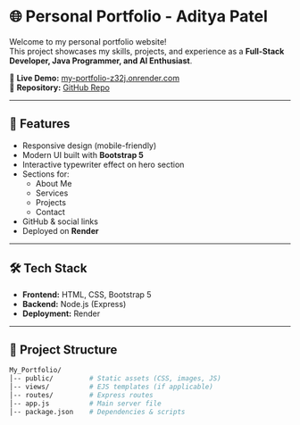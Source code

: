 
# 🌐 Personal Portfolio - Aditya Patel

Welcome to my personal portfolio website!  
This project showcases my skills, projects, and experience as a **Full-Stack Developer, Java Programmer, and AI Enthusiast**.

🔗 **Live Demo:** [my-portfolio-z32j.onrender.com](https://aditya-portfolio-9vta.onrender.com/)  
📂 **Repository:** [GitHub Repo](https://github.com/Adi1490tya/My_Portfolio)

---

## 🚀 Features

- Responsive design (mobile-friendly)
- Modern UI built with **Bootstrap 5**
- Interactive typewriter effect on hero section
- Sections for:
  - About Me
  - Services
  - Projects
  - Contact
- GitHub & social links
- Deployed on **Render**

---

## 🛠️ Tech Stack

- **Frontend:** HTML, CSS, Bootstrap 5
- **Backend:** Node.js (Express)
- **Deployment:** Render

---


## 📂 Project Structure

```bash
My_Portfolio/
│-- public/         # Static assets (CSS, images, JS)
│-- views/          # EJS templates (if applicable)
│-- routes/         # Express routes
│-- app.js          # Main server file
│-- package.json    # Dependencies & scripts
